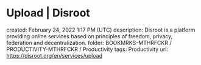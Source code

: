# Upload | Disroot

created: February 24, 2022 1:17 PM (UTC)
description: Disroot is a platform providing online services based on principles of freedom, privacy, federation and decentralization.
folder: BOOKMRKS-MTHRFCKR / PRODUCTIVITY-MTHRFCKR / Productivity
tags: Productivity
url: https://disroot.org/en/services/upload